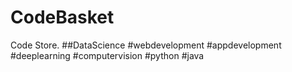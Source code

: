 # CodeBasket
Code Store. ##DataScience #webdevelopment #appdevelopment #deeplearning #computervision #python #java
